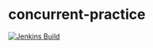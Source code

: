 # concurrent-practice
[![Jenkins Build](http://azee.people.yandex.net/jenkins/buildStatus/icon?job=concurrency-practice)](http://azee.people.yandex.net/jenkins/job/concurrency-practice)
